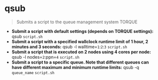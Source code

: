 # qsub
> Submits a script to the queue management system TORQUE
- **Submit a script with default settings (depends on TORQUE settings):**
qsub `script.sh`
- **Submit a script with a specified wallclock runtime limit of 1 hour, 2 minutes and 3 seconds:**
qsub -l walltime=`1`:`2`:`3` `script.sh`
- **Submit a script that is executed on 2 nodes using 4 cores per node:**
qsub -l nodes=`2`:ppn=`4` `script.sh`
- **Submit a script to a specific queue. Note that different queues can have different maximum and minimum runtime limits:**
qsub -q `queue_name` `script.sh`
